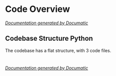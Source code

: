 # Code Overview

[_Documentation generated by Documatic_](https://www.documatic.com)

<!---Documatic-section-Codebase Structure Python-start--->
## Codebase Structure Python

The codebase has a flat structure, with 3 code files.

# #
<!---Documatic-section-Codebase Structure Python-end--->

[_Documentation generated by Documatic_](https://www.documatic.com)